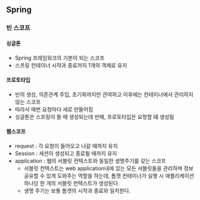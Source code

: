 ## Spring

### 빈 스코프

#### 싱글톤

- Spring 프레임워크의 기본이 되는 스코프
- 스프링 컨테이너 시작과 종료까지 1개의 객체로 유지

#### 프로토타입

- 빈의 생성, 의존관계 주입, 초기화까지만 관여하고 이후에는 컨테이너에서 관리하지 않는 스코프
- 따라서 매번 요청마다 새로 만들어짐
- 싱글톤은 스프링이 뜰 때 생성되는데 반해, 프로토타입은 요청할 떄 생성됨

#### 웹스코프

- request : 각 요청이 들어오고 나갈 때까지 유지
- Session : 세션이 생성되고 종료될 때까지 유지
- application : 웹의 서블릿 컨텍스트와 동일한 생명주기를 갖는 스코프
	- 서블릿 컨텍스트는 web application내에 있는 모든 서블릿들을 관리하며 정보 공유할 수 있게 도와주는 역할을 하는데, 톰캣 컨테이너가 실행 시 애플리케이션 하나당 한 개의 서블릿 컨텍스트가 생성된다.
	- 생명 주기는 보통 톰캣의 시작과 종료와 일치한다.

